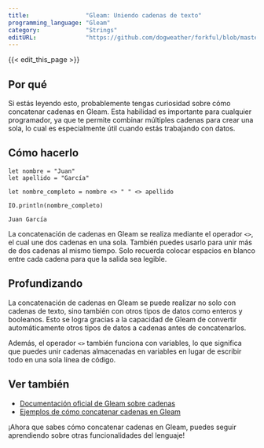 ```yaml
---
title:                "Gleam: Uniendo cadenas de texto"
programming_language: "Gleam"
category:             "Strings"
editURL:              "https://github.com/dogweather/forkful/blob/master/content/es/gleam/concatenating-strings.md"
---
```


{{< edit_this_page >}}

## Por qué
Si estás leyendo esto, probablemente tengas curiosidad sobre cómo concatenar cadenas en Gleam. Esta habilidad es importante para cualquier programador, ya que te permite combinar múltiples cadenas para crear una sola, lo cual es especialmente útil cuando estás trabajando con datos.

## Cómo hacerlo
```Gleam 
let nombre = "Juan"
let apellido = "García"

let nombre_completo = nombre <> " " <> apellido

IO.println(nombre_completo)
```

```
Juan García
```

La concatenación de cadenas en Gleam se realiza mediante el operador `<>`, el cual une dos cadenas en una sola. También puedes usarlo para unir más de dos cadenas al mismo tiempo. Solo recuerda colocar espacios en blanco entre cada cadena para que la salida sea legible.

## Profundizando
La concatenación de cadenas en Gleam se puede realizar no solo con cadenas de texto, sino también con otros tipos de datos como enteros y booleanos. Esto se logra gracias a la capacidad de Gleam de convertir automáticamente otros tipos de datos a cadenas antes de concatenarlos.

Además, el operador `<>` también funciona con variables, lo que significa que puedes unir cadenas almacenadas en variables en lugar de escribir todo en una sola línea de código.

## Ver también
- [Documentación oficial de Gleam sobre cadenas](https://gleam.run/book/tour/strings.html)
- [Ejemplos de cómo concatenar cadenas en Gleam](https://github.com/gleam-lang/gleam/blob/master/src/tests/strings_test.test)

¡Ahora que sabes cómo concatenar cadenas en Gleam, puedes seguir aprendiendo sobre otras funcionalidades del lenguaje!